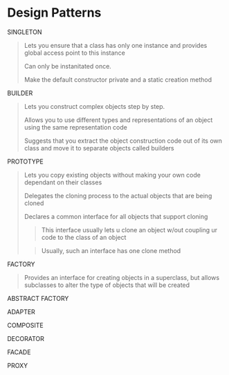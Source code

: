 # Design Patterns
SINGLETON
>Lets you ensure that a class has only one instance and provides global access point to this instance
>
> Can only be instanitated once.
> 
> Make the default constructor private and a static creation method

BUILDER
>Lets you construct complex objects step by step.
> 
> Allows you to use different types and representations of an object using the same representation code
> 
> Suggests that you extract the object construction code out of its own class and move it to separate objects called builders


PROTOTYPE
>Lets you copy existing objects without making your own code dependant on their classes
> 
> Delegates the cloning process to the actual objects that are being cloned
> 
> Declares a common interface for all objects that support cloning
> >This interface usually lets u clone an object w/out coupling ur code to the class of an object
> 
> >Usually, such an interface has one clone method


FACTORY
>Provides an interface for creating objects in a superclass, but allows subclasses to alter the type of objects that will be created


ABSTRACT FACTORY
>


ADAPTER
>


COMPOSITE
>


DECORATOR
>


FACADE
>


PROXY
>
